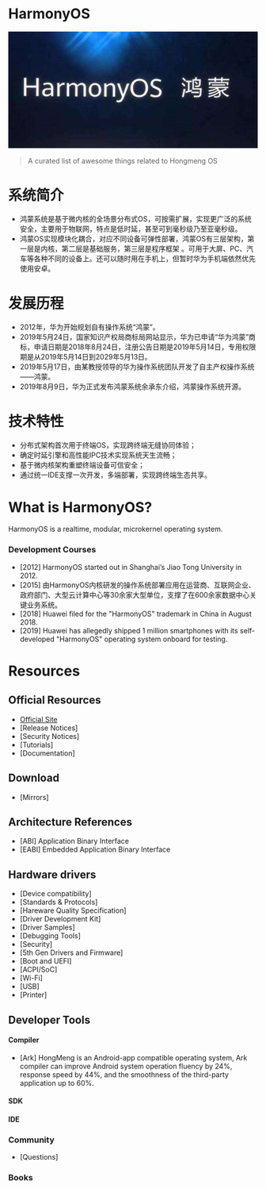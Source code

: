 # HarmonyOS

<p align="center">
  <a href="https://github.com/leisim/awesome-fuchsia">
    <img src="assets/img/hi.jpg" width="750px">
  </a>
</p>



> A curated list of awesome things related to Hongmeng OS

# 系统简介
- 鸿蒙系统是基于微内核的全场景分布式OS，可按需扩展，实现更广泛的系统安全，主要用于物联网，特点是低时延，甚至可到毫秒级乃至亚毫秒级。 
- 鸿蒙OS实现模块化耦合，对应不同设备可弹性部署，鸿蒙OS有三层架构，第一层是内核，第二层是基础服务，第三层是程序框架 。可用于大屏、PC、汽车等各种不同的设备上。还可以随时用在手机上，但暂时华为手机端依然优先使用安卓。

# 发展历程
- 2012年，华为开始规划自有操作系统“鸿蒙”。 
- 2019年5月24日，国家知识产权局商标局网站显示，华为已申请“华为鸿蒙”商标，申请日期是2018年8月24日，注册公告日期是2019年5月14日，专用权限期是从2019年5月14日到2029年5月13日。
- 2019年5月17日，由某教授领导的华为操作系统团队开发了自主产权操作系统——鸿蒙。 
- 2019年8月9日，华为正式发布鸿蒙系统余承东介绍，鸿蒙操作系统开源。

# 技术特性
- 分布式架构首次用于终端OS，实现跨终端无缝协同体验；
- 确定时延引擎和高性能IPC技术实现系统天生流畅；
- 基于微内核架构重塑终端设备可信安全；
- 通过统一IDE支撑一次开发，多端部署，实现跨终端生态共享。

# What is HarmonyOS?
HarmonyOS is a realtime, modular, microkernel operating system. 

### Development Courses

- [2012] HarmonyOS started out in Shanghai’s Jiao Tong University in 2012. 
- [2015] 由HarmonyOS内核研发的操作系统部署应用在运营商、互联网企业、政府部门、大型云计算中心等30余家大型单位，支撑了在600余家数据中心关键业务系统。
- [2018] Huawei filed for the "HarmonyOS" trademark in China in August 2018.
- [2019] Huawei has allegedly shipped 1 million smartphones with its self-developed "HarmonyOS" operating system onboard for testing.

  


# Resources


## Official Resources

- [Official Site](https://developer.huawei.com)
- [Release Notices]
- [Security Notices]
- [Tutorials]
- [Documentation]


## Download
- [Mirrors]

## Architecture References
- [ABI] Application Binary Interface
- [EABI] Embedded Application Binary Interface

## Hardware drivers
- [Device compatibility]
- [Standards & Protocols] 
- [Hareware Quality Specification]
- [Driver Development Kit]
- [Driver Samples]
- [Debugging Tools]
- [Security]
- [5th Gen Drivers and Firmware]
- [Boot and UEFI]
- [ACPI/SoC]
- [Wi-Fi]
- [USB]
- [Printer]


## Developer Tools
#### Compiler
- [Ark] HongMeng is an Android-app compatible operating system, Ark compiler can improve Android system operation fluency by 24%, response speed by 44%, and the smoothness of the third-party application up to 60%.
#### SDK
#### IDE


### Community
- [Questions]

### Books








